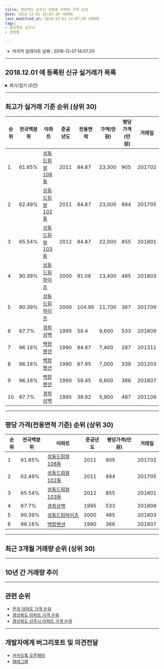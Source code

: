 ```yaml
---
title: 경상북도 상주시 성동동 아파트 가격 순위
date: 2018-12-01 14:07:20 +0900
last_modified_at: 2018-12-01 14:07:20 +0900
tags:
- 경상북도 상주시
- 성동동

---
```


* 마지막 업데이트 날짜 : 2018-12-01 14:07:20

---

## 2018.12.01 에 등록된 신규 실거래가 목록

<details>
<summary>펴기/접기 (0건)</summary>
<div markdown="1">

|아파트|전국백분위|준공년도|전용면적|가격(만원)|평당가격(만원)|거래일|
|---|---|---|---|---|---|---|
|없음|||||||


</div>
</details>

---

## 최고가 실거래 기준 순위 (상위 30)


|순위|전국백분위|아파트|준공년도|전용면적|가격(만원)|평당가격(만원)|거래일|
|---|---|---|---|---|---|---|---|
|1|61.65%|[성동드림뷰106동](https://search.naver.com/search.naver?query=%EA%B2%BD%EC%83%81%EB%B6%81%EB%8F%84+%EC%83%81%EC%A3%BC%EC%8B%9C+%EC%84%B1%EB%8F%99%EB%8F%99+%EC%84%B1%EB%8F%99%EB%93%9C%EB%A6%BC%EB%B7%B0106%EB%8F%99)|2011|84.87|23,300|905|201702|
|2|62.49%|[성동드림뷰102동](https://search.naver.com/search.naver?query=%EA%B2%BD%EC%83%81%EB%B6%81%EB%8F%84+%EC%83%81%EC%A3%BC%EC%8B%9C+%EC%84%B1%EB%8F%99%EB%8F%99+%EC%84%B1%EB%8F%99%EB%93%9C%EB%A6%BC%EB%B7%B0102%EB%8F%99)|2011|84.87|23,000|894|201705|
|3|65.54%|[성동드림뷰103동](https://search.naver.com/search.naver?query=%EA%B2%BD%EC%83%81%EB%B6%81%EB%8F%84+%EC%83%81%EC%A3%BC%EC%8B%9C+%EC%84%B1%EB%8F%99%EB%8F%99+%EC%84%B1%EB%8F%99%EB%93%9C%EB%A6%BC%EB%B7%B0103%EB%8F%99)|2012|84.87|22,000|855|201801|
|4|90.39%|[성동드림하이츠](https://search.naver.com/search.naver?query=%EA%B2%BD%EC%83%81%EB%B6%81%EB%8F%84+%EC%83%81%EC%A3%BC%EC%8B%9C+%EC%84%B1%EB%8F%99%EB%8F%99+%EC%84%B1%EB%8F%99%EB%93%9C%EB%A6%BC%ED%95%98%EC%9D%B4%EC%B8%A0)|2000|91.06|13,400|485|201803|
|5|90.39%|[성동드림하이츠](https://search.naver.com/search.naver?query=%EA%B2%BD%EC%83%81%EB%B6%81%EB%8F%84+%EC%83%81%EC%A3%BC%EC%8B%9C+%EC%84%B1%EB%8F%99%EB%8F%99+%EC%84%B1%EB%8F%99%EB%93%9C%EB%A6%BC%ED%95%98%EC%9D%B4%EC%B8%A0)|2000|104.95|11,700|367|201709|
|6|87.7%|[경희삼백](https://search.naver.com/search.naver?query=%EA%B2%BD%EC%83%81%EB%B6%81%EB%8F%84+%EC%83%81%EC%A3%BC%EC%8B%9C+%EC%84%B1%EB%8F%99%EB%8F%99+%EA%B2%BD%ED%9D%AC%EC%82%BC%EB%B0%B1)|1995|59.4|9,600|533|201809|
|7|96.16%|[백합맨션](https://search.naver.com/search.naver?query=%EA%B2%BD%EC%83%81%EB%B6%81%EB%8F%84+%EC%83%81%EC%A3%BC%EC%8B%9C+%EC%84%B1%EB%8F%99%EB%8F%99+%EB%B0%B1%ED%95%A9%EB%A7%A8%EC%85%98)|1990|84.87|7,400|287|201311|
|8|96.16%|[백합맨션](https://search.naver.com/search.naver?query=%EA%B2%BD%EC%83%81%EB%B6%81%EB%8F%84+%EC%83%81%EC%A3%BC%EC%8B%9C+%EC%84%B1%EB%8F%99%EB%8F%99+%EB%B0%B1%ED%95%A9%EB%A7%A8%EC%85%98)|1990|67.95|7,000|339|201203|
|9|96.16%|[백합맨션](https://search.naver.com/search.naver?query=%EA%B2%BD%EC%83%81%EB%B6%81%EB%8F%84+%EC%83%81%EC%A3%BC%EC%8B%9C+%EC%84%B1%EB%8F%99%EB%8F%99+%EB%B0%B1%ED%95%A9%EB%A7%A8%EC%85%98)|1990|59.45|6,600|366|201807|
|10|87.7%|[경희삼백](https://search.naver.com/search.naver?query=%EA%B2%BD%EC%83%81%EB%B6%81%EB%8F%84+%EC%83%81%EC%A3%BC%EC%8B%9C+%EC%84%B1%EB%8F%99%EB%8F%99+%EA%B2%BD%ED%9D%AC%EC%82%BC%EB%B0%B1)|1995|39.92|5,900|487|201109|


---

## 평당 가격(전용면적 기준) 순위 (상위 30)


|순위|전국백분위|아파트|준공년도|평당가격(만원)|거래일|
|---|---|---|---|---|---|
|1|61.65%|[성동드림뷰106동](https://search.naver.com/search.naver?query=%EA%B2%BD%EC%83%81%EB%B6%81%EB%8F%84+%EC%83%81%EC%A3%BC%EC%8B%9C+%EC%84%B1%EB%8F%99%EB%8F%99+%EC%84%B1%EB%8F%99%EB%93%9C%EB%A6%BC%EB%B7%B0106%EB%8F%99)|2011|905|201702|
|2|62.49%|[성동드림뷰102동](https://search.naver.com/search.naver?query=%EA%B2%BD%EC%83%81%EB%B6%81%EB%8F%84+%EC%83%81%EC%A3%BC%EC%8B%9C+%EC%84%B1%EB%8F%99%EB%8F%99+%EC%84%B1%EB%8F%99%EB%93%9C%EB%A6%BC%EB%B7%B0102%EB%8F%99)|2011|894|201705|
|3|65.54%|[성동드림뷰103동](https://search.naver.com/search.naver?query=%EA%B2%BD%EC%83%81%EB%B6%81%EB%8F%84+%EC%83%81%EC%A3%BC%EC%8B%9C+%EC%84%B1%EB%8F%99%EB%8F%99+%EC%84%B1%EB%8F%99%EB%93%9C%EB%A6%BC%EB%B7%B0103%EB%8F%99)|2012|855|201801|
|4|87.7%|[경희삼백](https://search.naver.com/search.naver?query=%EA%B2%BD%EC%83%81%EB%B6%81%EB%8F%84+%EC%83%81%EC%A3%BC%EC%8B%9C+%EC%84%B1%EB%8F%99%EB%8F%99+%EA%B2%BD%ED%9D%AC%EC%82%BC%EB%B0%B1)|1995|533|201809|
|5|90.39%|[성동드림하이츠](https://search.naver.com/search.naver?query=%EA%B2%BD%EC%83%81%EB%B6%81%EB%8F%84+%EC%83%81%EC%A3%BC%EC%8B%9C+%EC%84%B1%EB%8F%99%EB%8F%99+%EC%84%B1%EB%8F%99%EB%93%9C%EB%A6%BC%ED%95%98%EC%9D%B4%EC%B8%A0)|2000|485|201803|
|6|96.16%|[백합맨션](https://search.naver.com/search.naver?query=%EA%B2%BD%EC%83%81%EB%B6%81%EB%8F%84+%EC%83%81%EC%A3%BC%EC%8B%9C+%EC%84%B1%EB%8F%99%EB%8F%99+%EB%B0%B1%ED%95%A9%EB%A7%A8%EC%85%98)|1990|366|201807|


---

## 최근 3개월 거래량 순위 (상위 30)


<div style="width:100%;">
    <canvas id="deal_count_ranking" height="250"></canvas>
</div>


<script>
new Chart(document.getElementById("deal_count_ranking"), {
    type: 'horizontalBar',
    data: {
        labels: ['경희삼백', '백합맨션'],
        datasets: [{
            label: '실거래 수',
            data: [2, 1],
            borderColor: "rgba(255, 0, 128, 1)",
            backgroundColor: "rgba(255, 0, 128, 0.5)",
            fill: false,
        }]
    },
    options: {
        responsive: true,
        title: {
            display: true,
            text: '최근 3개월 거래량 순위'
        },
        tooltips: {
            mode: 'index',
            intersect: false,
            callbacks: {
                title: function(tooltipItems, data) {
                    return "실거래 수:";
                },
                label: function(tooltipItem, data) {
                    return data.labels[tooltipItem.index] + ": " + tooltipItem.xLabel;
                }
            }
        },
        hover: {
            mode: 'nearest',
            intersect: true
        },
        scales: {
            xAxes: [{
                display: true,
                scaleLabel: {
                    display: true,
                    labelString: '실거래 수'
                },
                ticks: {
                    suggestedMin: 0,
                }
            }],
            yAxes: [{
                display: true,
                ticks: {
                    autoSkip: false,
                    callback: function(value, index, values) {
                        if (value.length > 15)
                            return value.substr(0, 13) + "...";
                        else
                            return value;
                    }
                },
                scaleLabel: {
                    display: false,
                }
            }]
        }
    }
});

</script>


---

## 10년 간 거래량 추이


<div style="width:100%;">
    <canvas id="deal_progress" height="250"></canvas>
</div>

<script>
new Chart(document.getElementById("deal_progress"), {
    type: 'line',
    data: {
        labels: ['200812','200901','200902','200903','200904','200905','200906','200907','200908','200909','200910','200911','200912','201001','201002','201003','201004','201005','201006','201007','201008','201009','201010','201011','201012','201101','201102','201103','201104','201105','201106','201107','201108','201109','201110','201111','201112','201201','201202','201203','201204','201205','201206','201207','201208','201209','201210','201211','201212','201301','201302','201303','201304','201305','201306','201307','201308','201309','201310','201311','201312','201401','201402','201403','201404','201405','201406','201407','201408','201409','201410','201411','201412','201501','201502','201503','201504','201505','201506','201507','201508','201509','201510','201511','201512','201601','201602','201603','201604','201605','201606','201607','201608','201609','201610','201611','201612','201701','201702','201703','201704','201705','201706','201707','201708','201709','201710','201711','201712','201801','201802','201803','201804','201805','201806','201807','201808','201809','201810','201811','201812'],
        datasets: [{
            label: '실거래 수',
            pointRadius: 1,
            data: [1, 0, 4, 0, 0, 3, 3, 5, 0, 1, 3, 2, 2, 0, 4, 3, 4, 3, 3, 2, 6, 3, 3, 3, 1, 9, 2, 6, 1, 0, 0, 3, 1, 7, 2, 0, 2, 0, 1, 3, 0, 3, 2, 1, 3, 1, 2, 1, 1, 2, 3, 2, 5, 2, 0, 0, 2, 0, 1, 1, 5, 1, 2, 2, 3, 2, 2, 0, 0, 0, 7, 2, 3, 2, 1, 4, 3, 1, 0, 4, 2, 4, 2, 2, 0, 2, 2, 3, 6, 3, 6, 1, 4, 4, 1, 1, 1, 2, 2, 3, 1, 1, 1, 1, 1, 4, 0, 1, 3, 3, 0, 2, 1, 3, 2, 1, 3, 1, 2, 1, 0],
            borderColor: "rgba(255, 201, 14, 1)",
            backgroundColor: "rgba(255, 201, 14, 0.5)",
            fill: true,
        }]
    },
    options: {
        responsive: true,
        title: {
            display: true,
            text: '10년간 거래량 추이'
        },
        tooltips: {
            mode: 'index',
            intersect: false,
        },
        hover: {
            mode: 'nearest',
            intersect: true
        },
        scales: {
            xAxes: [{
                display: true,
                scaleLabel: {
                    display: true,
                    labelString: '년/월'
                }
            }],
            yAxes: [{
                display: true,
                ticks: {
                    suggestedMin: 0,
                },
                scaleLabel: {
                    display: true,
                    labelString: '실거래 수'
                }
            }]
        }
    }
});

</script>


---

## 관련 순위

- [전국 아파트 가격 순위](https://inasie.github.io/apt-ranking/전국)
- [경상북도 아파트 가격 순위](https://inasie.github.io/apt-ranking/경상북도)
- [경상북도 상주시 아파트 가격 순위](https://inasie.github.io/apt-ranking/경상북도-상주시)


---

## 개발자에게 버그리포트 및 의견전달

- [카카오톡 오픈채팅](https://open.kakao.com/o/gLJUAP4)
- [텔레그램](https://t.me/inasie)


